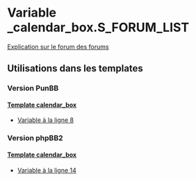 # Variable _calendar_box.S_FORUM_LIST
[Explication sur le forum des forums](http://forum.forumactif.com/t294113-listing-des-variables#_calendar_box.S_FORUM_LIST)
## Utilisations dans les templates
### Version PunBB
#### [Template calendar_box](punbb/calendar_box.md)
* [Variable à la ligne 8](../punbb/calendar_box.tpl#L8)
### Version phpBB2
#### [Template calendar_box](subsilver/calendar_box.md)
* [Variable à la ligne 14](../subsilver/calendar_box.tpl#L14)